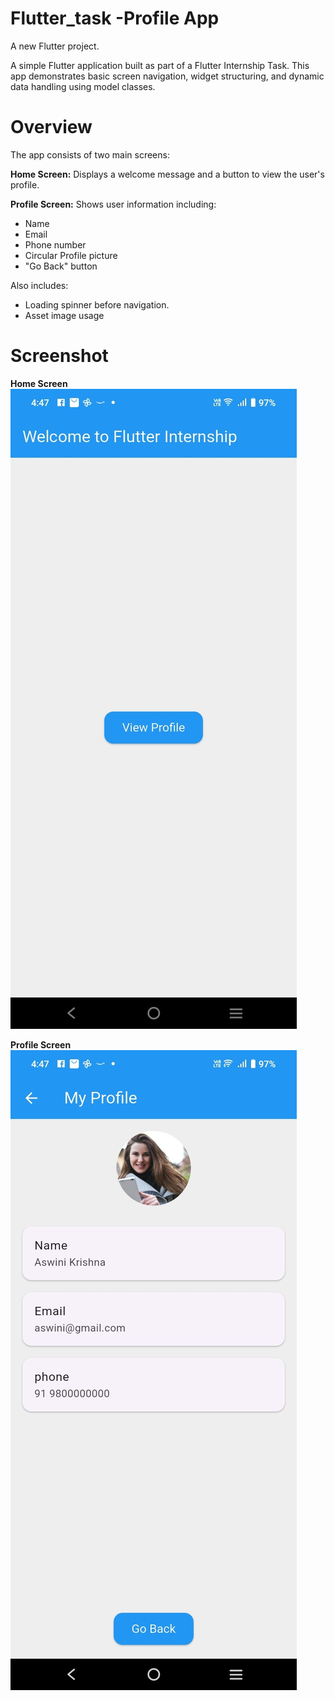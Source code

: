 # Flutter_task -Profile App

A new Flutter project.

A simple Flutter application built as part of a Flutter Internship Task. This app demonstrates basic screen navigation, widget structuring, and dynamic data handling using model classes.

# Overview
The app consists of two main screens:

**Home Screen:**
 Displays a welcome message and a button to view the user's profile.

**Profile Screen:**
Shows user information including:
- Name
- Email
- Phone number
- Circular Profile picture
- "Go Back" button

Also includes:
- Loading spinner before navigation.
- Asset image usage

# Screenshot

**Home Screen**
![Home Screen](screenshots/Screenshot_home_screen.jpg)

**Profile Screen**
![Profile Screen](screenshots/Screenshot_profile_screen.jpg)